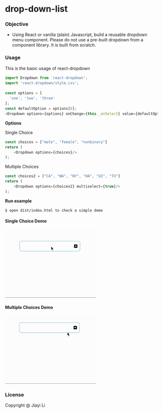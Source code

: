 drop-down-list
==============


### Objective

* Using React or vanilla (plain) Javascript, build a reusable dropdown menu component. Please do not use a pre-built dropdown from a component library. It is built from scratch.


### Usage

This is the basic usage of react-dropdown

```Javascript
import Dropdown from 'react-dropdown';
import 'react-dropdown/style.css';

const options = [
  'one', 'two', 'three'
];
const defaultOption = options[0];
<Dropdown options={options} onChange={this._onSelect} value={defaultOption} placeholder="Select an option" />;
```

**Options**

Single Choice

```JavaScript
const choices = ["male", "female", "nonbinary"]
return (
    <Dropdown options={choices}/>
);
```

Multiple Choices
```JavaScript
const choices2 = ["CA", "WA", "NY", "HA", "UI", "TX"]
return (
    <Dropdown options={choices2} multiselect={true}/>
);
```

**Run example**

```
$ open dist/index.html to check a simple demo
```
#### Single Choice Demo
<img src="https://github.com/JiayiLi1999/hive-drop-down-list/blob/main/example/singleChoiceDemo.gif" width=300>

#### Multiple Choices Demo
<img src="https://github.com/JiayiLi1999/hive-drop-down-list/blob/main/example/multipleChoicesDemo.gif" width=300>

### License
 Copyright @ Jiayi Li
